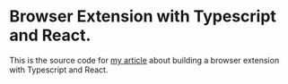 # Browser Extension with Typescript and React.

This is the source code for [my article](https://olaven.org/out/guides/making_a_browser_extension_with_typescript_and_react.html) about building a browser extension with Typescript and React. 
